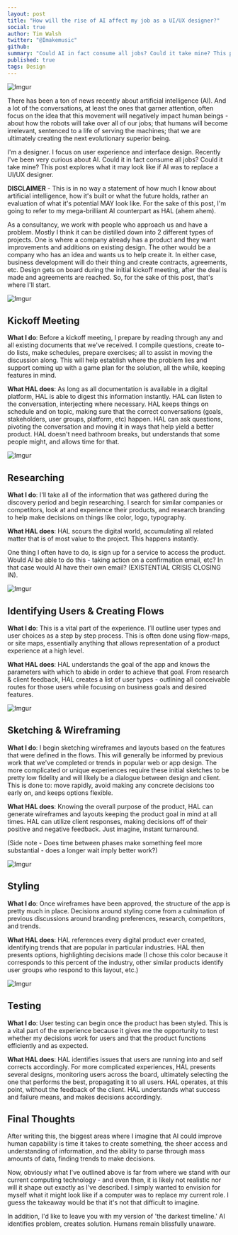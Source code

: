 ```yaml
---
layout: post
title: "How will the rise of AI affect my job as a UI/UX designer?"
social: true
author: Tim Walsh
twitter: "@Imakemusic"
github:
summary: "Could AI in fact consume all jobs? Could it take mine? This post explores what it may look like if AI was to replace a UI/UX designer."
published: true
tags: Design
---
```


![Imgur](http://i.imgur.com/aJ3lbmV.jpg)

There has been a ton of news recently about artificial intelligence (AI). And a lot of the conversations, at least the ones that garner attention, often focus on the idea that this movement will negatively impact human beings - about how the robots will take over all of our jobs; that humans will become irrelevant, sentenced to a life of serving the machines; that we are ultimately creating the next evolutionary superior being.

I'm a designer. I focus on user experience and interface design. Recently I've been very curious about AI. Could it in fact consume all jobs? Could it take mine? This post explores what it may look like if AI was to replace a UI/UX designer.

**DISCLAIMER** - This is in no way a statement of how much I know about artificial intelligence, how it's built or what the future holds, rather an evaluation of what it's potential MAY look like. For the sake of this post, I'm going to refer to my mega-brilliant AI counterpart as HAL (ahem ahem).

As a consultancy, we work with people who approach us and have a problem. Mostly I think it can be distilled down into 2 different types of projects. One is where a company already has a product and they want improvements and additions on existing design. The other would be a company who has an idea and wants us to help create it. In either case, business development will do their thing and create contracts, agreements, etc. Design gets on board during the initial kickoff meeting, after the deal is made and agreements are reached. So, for the sake of this post, that's where I'll start.  

![Imgur](http://i.imgur.com/mc6UWWa.jpg)

## Kickoff Meeting

**What I do**: Before a kickoff meeting, I prepare by reading through any and all existing documents that we've received. I compile questions, create to-do lists, make schedules, prepare exercises; all to assist in moving the discussion along. This will help establish where the problem lies and support coming up with a game plan for the solution, all the while, keeping features in mind.

**What HAL does**: As long as all documentation is available in a digital platform, HAL is able to digest this information instantly. HAL can listen to the conversation, interjecting where necessary. HAL keeps things on schedule and on topic, making sure that the correct conversations (goals, stakeholders, user groups, platform, etc) happen. HAL can ask questions, pivoting the conversation and moving it in ways that help yield a better product. HAL doesn't need bathroom breaks, but understands that some people might, and allows time for that.

![Imgur](http://i.imgur.com/MNMTTMw.jpg)

## Researching

**What I do**: I'll take all of the information that was gathered during the discovery period and begin researching. I search for similar companies or competitors, look at and experience their products, and research branding to help make decisions on things like color, logo, typography.

**What HAL does**: HAL scours the digital world, accumulating all related matter that is of most value to the project. This happens instantly.

One thing I often have to do, is sign up for a service to access the product. Would AI be able to do this - taking action on a confirmation email, etc? In that case would AI have their own email? (EXISTENTIAL CRISIS CLOSING IN).

![Imgur](http://i.imgur.com/KBYscMT.jpg)

## Identifying Users & Creating Flows

**What I do**: This is a vital part of the experience. I’ll outline user types and user choices as a step by step process. This is often done using flow-maps, or site maps, essentially anything that allows representation of a product experience at a high level.

**What HAL does**: HAL understands the goal of the app and knows the parameters with which to abide in order to achieve that goal. From research & client feedback, HAL creates a list of user types - outlining all conceivable routes for those users while focusing on business goals and desired features.

![Imgur](http://i.imgur.com/64Ys6yb.jpg)

## Sketching & Wireframing

**What I do**: I begin sketching wireframes and layouts based on the features that were defined in the flows. This will generally be informed by previous work that we've completed or trends in popular web or app design. The more complicated or unique experiences require these initial sketches to be pretty low fidelity and will likely be a dialogue between design and client. This is done to: move rapidly, avoid making any concrete decisions too early on, and keeps options flexible.

**What HAL does**: Knowing the overall purpose of the product, HAL can generate wireframes and layouts keeping the product goal in mind at all times. HAL can utilize client responses, making decisions off of their positive and negative feedback. Just imagine, instant turnaround. 

(Side note - Does time between phases make something feel more substantial - does a longer wait imply better work?) 

![Imgur](http://i.imgur.com/x7Jk7MK.jpg)

## Styling

**What I do**: Once wireframes have been approved, the structure of the app is pretty much in place. Decisions around styling come from a culmination of previous discussions around branding preferences, research, competitors, and trends.

**What HAL does**: HAL references every digital product ever created, identifying trends that are popular in particular industries. HAL then presents options, highlighting decisions made (I chose this color because it corresponds to this percent of the industry, other similar products identify user groups who respond to this layout, etc.)

![Imgur](http://i.imgur.com/cAzBRj4.jpg)

## Testing

**What I do**: User testing can begin once the product has been styled. This is a vital part of the experience because it gives me the opportunity to test whether my decisions work for users and that the product functions efficiently and as expected.

**What HAL does**: HAL identifies issues that users are running into and self corrects accordingly. For more complicated experiences, HAL presents several designs, monitoring users across the board, ultimately selecting the one that performs the best, propagating it to all users. HAL operates, at this point, without the feedback of the client. HAL understands what success and failure means, and makes decisions accordingly.

## Final Thoughts

After writing this, the biggest areas where I imagine that AI could improve human capability is time it takes to create something, the sheer access and understanding of information, and the ability to parse through mass amounts of data, finding trends to make decisions.

Now, obviously what I've outlined above is far from where we stand with our current computing technology - and even then, it is likely not realistic nor will it shape out exactly as I've described. I simply wanted to envision for myself what it might look like if a computer was to replace my current role. I guess the takeaway would be that it's not that difficult to imagine. 

In addition, I'd like to leave you with my version of 'the darkest timeline.' AI identifies problem, creates solution. Humans remain blissfully unaware.
